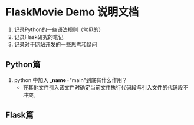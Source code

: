 # FlaskMovie Demo 说明文档
1. 记录Python的一些语法规则（常见的）
2. 记录Flask研究的笔记
3. 记录对于网站开发的一些思考和疑问
## Python篇
1. python 中加入 ___name__="main"到底有什么作用？
    +  在其他文件引入该文件时确定当前文件执行代码段与引入文件的代码段不冲突。
## Flask篇